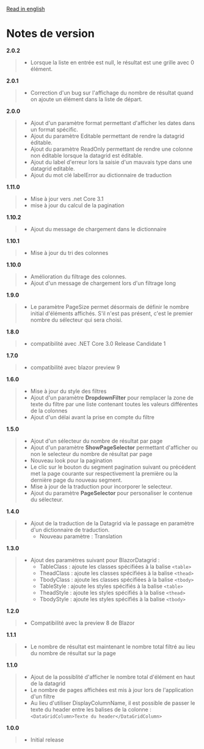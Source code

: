 [Read in english](RELEASE_NOTE.en.md)

# Notes de version
**2.0.2**
> - Lorsque la liste en entrée est null, le résultat est une grille avec 0 élément.

**2.0.1**
> - Correction d'un bug sur l'affichage du nombre de résultat quand on ajoute un élément dans la liste de départ.

**2.0.0**
> - Ajout d'un paramètre format permettant d'afficher les dates dans un format spécific.
> - Ajout du paramètre Editable permettant de rendre la datagrid éditable. 
> - Ajout du paramètre ReadOnly permettant de rendre une colonne non éditable lorsque la datagrid est éditable. 
> - Ajout du label d'erreur lors la saisie d'un mauvais type dans une datagrid editable.
> - Ajout du mot clé labelError au dictionnaire de traduction 

**1.11.0**
> - Mise à jour vers .net Core 3.1
> - mise à jour du calcul de la pagination

**1.10.2**
> - Ajout du message de chargement dans le dictionnaire

**1.10.1**
> - Mise à jour du tri des colonnes

**1.10.0**
> - Amélioration du filtrage des colonnes.
> - Ajout d'un message de chargement lors d'un filtrage long

**1.9.0**
> - Le paramètre PageSize permet désormais de définir le nombre initial d'éléments affichés. S'il n'est pas présent, c'est le premier nombre du sélecteur qui sera choisi.

**1.8.0**
> - compatibilité avec .NET Core 3.0 Release Candidate 1

**1.7.0**
> - compatibilité avec blazor preview 9

**1.6.0**
> - Mise à jour du style des filtres
> - Ajout d'un paramètre **DropdownFilter** pour remplacer la zone de texte du filtre par une liste contenant toutes les valeurs différentes de la colonnes
> - Ajout d'un délai avant la prise en compte du filtre

**1.5.0**
> - Ajout d'un sélecteur du nombre de résultat par page
> - Ajout d'un paramètre **ShowPageSelector** permettant d'afficher ou non le selecteur du nombre de résultat par page
> - Nouveau look pour la pagination
> - Le clic sur le bouton du segment pagination suivant ou précédent met la page courante sur respectivement la première ou la dernière page du nouveau segment.
> - Mise à jour de la traduction pour incorporer le selecteur.
> - Ajout du paramètre **PageSelector** pour personaliser le contenue du sélecteur. 

**1.4.0**
> - Ajout de la traduction de la Datagrid via le passage en paramètre d'un dictionnaire de traduction. 
>   - Nouveau paramètre : Translation

**1.3.0**
> - Ajout des paramètres suivant pour BlazorDatagrid :
>   - TableClass : ajoute les classes spécifiées à la balise ```<table>```
>   - TheadClass : ajoute les classes spécifiées à la balise ```<thead>```
>   - TbodyClass : ajoute les classes spécifiées à la balise ```<tbody>```
>   - TableStyle : ajoute les styles spécifiés à la balise ```<table>```
>   - TheadStyle : ajoute les styles spécifiés à la balise ```<thead>```
>   - TbodyStyle : ajoute les styles spécifiés à la balise ```<tbody>```

**1.2.0**
> - Compatibilité avec la preview 8 de Blazor

**1.1.1**
> - Le nombre de résultat est maintenant le nombre total filtré au lieu du nombre de résultat sur la page

**1.1.0**
> - Ajout de la possiblité d'afficher le nombre total d'élément en haut de la datagrid
> - Le nombre de pages affichées est mis à jour lors de l'application d'un filtre
> - Au lieu d'utiliser DisplayColumnName, il est possible de passer le texte du header entre les balises de la colonne :  ```<DataGridColumn>Texte du header</DataGridColumn>```

**1.0.0**
> - Initial release